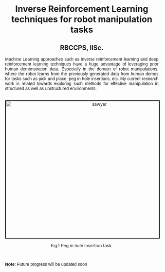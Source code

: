 <center><h1 class="rsection"><b>Inverse Reinforcement Learning techniques for robot manipulation tasks</b></h1></center>

<center><h2><b>RBCCPS, IISc.</b></h2></center>

<p style="text-align:justify; font-family: 'Merriweather', 'Hiragino Sans GB', 'Microsoft YaHei', 'WenQuanYi Micro Hei', sans-serif;">Machine Learning approaches such as inverse reinforcement learning and deep reinforcement learning techniques have a huge advantage of leveraging prior human demonstration data. Especially in the domain of robot manipulations, where the robot learns from the previously generated data from human demos for tasks such as pick and place, peg in hole insertions, etc. My current research work is related towards exploring such methods for effective manipulation in structured as well as unstructured environments.
</p>

<br>

<center>
    <div class="image-wrapper">
                <a class ="image-popup" href="https://nav74neet.github.io/media/human_demos.gif" title="sawyer">
                    <img src="https://nav74neet.github.io/media/human_demos.gif" height="450" width="600" alt="sawyer" style="border:2px solid black;" align="middle">
                </a>
        <center>
            <p class="image-caption" style="font-size:14px; text-align: center;">
                    Fig.1 Peg in hole insertion task.
            </p>
        </center>
    </div>
</center>  

<br>

<p style="text-align:justify; font-family: 'Merriweather', 'Hiragino Sans GB', 'Microsoft YaHei', 'WenQuanYi Micro Hei', sans-serif;"><b>Note</b>: Future progress will be updated soon</p>

